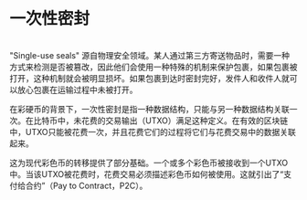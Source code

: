 # 一次性密封

\
"Single-use seals" 源自物理安全领域。某人通过第三方寄送物品时，需要一种方式来检测是否被篡改，因此他们会使用一种特殊的机制来保护包裹，如果包裹被打开，这种机制就会被明显损坏。如果包裹到达时密封完好，发件人和收件人就可以放心包裹在运输过程中未被打开。

在彩硬币的背景下，一次性密封是指一种数据结构，只能与另一种数据结构关联一次。在比特币中，未花费的交易输出（UTXO）满足这种定义。在有效的区块链中，UTXO只能被花费一次，并且花费它们的过程将它们与花费交易中的数据关联起来。

这为现代彩色币的转移提供了部分基础。一个或多个彩色币被接收到一个UTXO中。当该UTXO被花费时，花费交易必须描述彩色币如何被使用。这就引出了“支付给合约”（Pay to Contract，P2C）。
